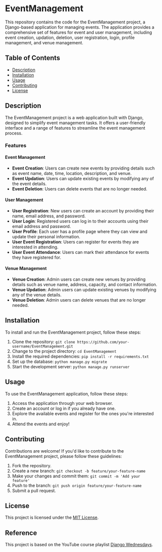 # EventManagement

This repository contains the code for the EventManagement project, a Django-based application for managing events. The application provides a comprehensive set of features for event and user management, including event creation, updation, deletion, user registration, login, profile management, and venue management.

## Table of Contents

- [Description](#description)
- [Installation](#installation)
- [Usage](#usage)
- [Contributing](#contributing)
- [License](#license)

## Description

The EventManagement project is a web application built with Django, designed to simplify event management tasks. It offers a user-friendly interface and a range of features to streamline the event management process.

### Features

#### Event Management

- **Event Creation**: Users can create new events by providing details such as event name, date, time, location, description, and venue.
- **Event Updation**: Users can update existing events by modifying any of the event details.
- **Event Deletion**: Users can delete events that are no longer needed.

#### User Management

- **User Registration**: New users can create an account by providing their name, email address, and password.
- **User Login**: Registered users can log in to their accounts using their email address and password.
- **User Profile**: Each user has a profile page where they can view and update their personal information.
- **User Event Registration**: Users can register for events they are interested in attending.
- **User Event Attendance**: Users can mark their attendance for events they have registered for.

#### Venue Management

- **Venue Creation**: Admin users can create new venues by providing details such as venue name, address, capacity, and contact information.
- **Venue Updation**: Admin users can update existing venues by modifying any of the venue details.
- **Venue Deletion**: Admin users can delete venues that are no longer needed.

## Installation

To install and run the EventManagement project, follow these steps:

1. Clone the repository: `git clone https://github.com/your-username/EventManagement.git`
2. Change to the project directory: `cd EventManagement`
3. Install the required dependencies: `pip install -r requirements.txt`
4. Set up the database: `python manage.py migrate`
5. Start the development server: `python manage.py runserver`

## Usage

To use the EventManagement application, follow these steps:

1. Access the application through your web browser.
2. Create an account or log in if you already have one.
3. Explore the available events and register for the ones you're interested in.
4. Attend the events and enjoy!

## Contributing

Contributions are welcome! If you'd like to contribute to the EventManagement project, please follow these guidelines:

1. Fork the repository.
2. Create a new branch: `git checkout -b feature/your-feature-name`
3. Make your changes and commit them: `git commit -m 'Add your feature'`
4. Push to the branch: `git push origin feature/your-feature-name`
5. Submit a pull request.

## License

This project is licensed under the [MIT License](LICENSE).
## Reference

This project is based on the YouTube course playlist [Django Wednesdays](https://youtube.com/playlist?list=PLCC34OHNcOtqW9BJmgQPPzUpJ8hl49AGy&si=SyD3VB-dsNp3gaLm).
